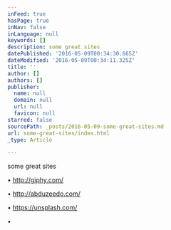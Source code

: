 ```yaml
---
inFeed: true
hasPage: true
inNav: false
inLanguage: null
keywords: []
description: some great sites
datePublished: '2016-05-09T00:34:30.665Z'
dateModified: '2016-05-09T00:34:11.325Z'
title: ''
author: []
authors: []
publisher:
  name: null
  domain: null
  url: null
  favicon: null
starred: false
sourcePath: _posts/2016-05-09-some-great-sites.md
url: some-great-sites/index.html
_type: Article

---
```

some great sites

• http://giphy.com/

• http://abduzeedo.com/

• https://unsplash.com/

•